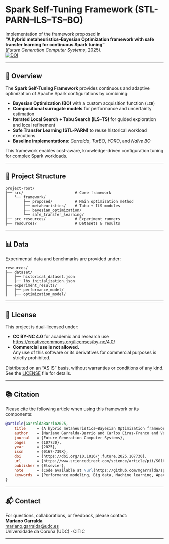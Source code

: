 # Spark Self-Tuning Framework (STL-PARN–ILS–TS–BO)

Implementation of the framework proposed in  
**“A hybrid metaheuristics–Bayesian Optimization framework with safe transfer learning for continuous Spark tuning”**  
(*Future Generation Computer Systems*, 2025).  
[![DOI](https://zenodo.org/badge/DOI/10.1016/j.future.2025.107730.svg)](https://doi.org/10.1016/j.future.2025.107730)

---

## 🧠 Overview

The **Spark Self-Tuning Framework** provides continuous and adaptive optimization of Apache Spark configurations by combining:

- **Bayesian Optimization (BO)** with a custom acquisition function (`LCB`)
- **Compositional surrogate models** for performance and uncertainty estimation
- **Iterated Local Search + Tabu Search (ILS–TS)** for guided exploration and local refinement
- **Safe Transfer Learning (STL-PARN)** to reuse historical workload executions
- **Baseline implementations**: *Garralda*, *TurBO*, *YORO*, and *Naïve BO*

This framework enables cost-aware, knowledge-driven configuration tuning for complex Spark workloads.

---

## 📁 Project Structure

```
project-root/
├── src/                       # Core framework
│   └── framework/
│       ├── proposed/          # Main optimization method
│       ├── metaheuristics/    # Tabu + ILS modules
│       ├── bayesian_optimization/
│       └── safe_transfer_learning/
├── src_resources/             # Experiment runners
├── resources/                 # Datasets & results
```

---

## 📊 Data

Experimental data and benchmarks are provided under:

```
resources/
├── dataset/
│   ├── historical_dataset.json
│   ├── lhs_initialization.json
├── experiment_results/
│   ├── performance_model/
│   ├── optimization_model/
```

---

## 📜 License

This project is dual-licensed under:

- **CC BY-NC 4.0** for academic and research use  
  <https://creativecommons.org/licenses/by-nc/4.0/>
- **Commercial use is not allowed.**  
  Any use of this software or its derivatives for commercial purposes is strictly prohibited.

Distributed on an “AS IS” basis, without warranties or conditions of any kind.  
See the [LICENSE](LICENSE) file for details.

---

## 📚 Citation

Please cite the following article when using this framework or its components:

```bibtex
@article{GarraldaBarrio2025,
    title     = {A hybrid metaheuristics–Bayesian Optimization framework with safe transfer learning for continuous Spark tuning},
    author    = {Mariano Garralda-Barrio and Carlos Eiras-Franco and Verónica Bolón-Canedo},
    journal   = {Future Generation Computer Systems},
    pages     = {107730},
    year      = {2025},
    issn      = {0167-739X},
    doi       = {https://doi.org/10.1016/j.future.2025.107730},
    url       = {https://www.sciencedirect.com/science/article/pii/S0167739X25000251},
    publisher = {Elsevier},
    note      = {Code available at \url{https://github.com/mgarralda/spark-self-tuning-framework}},
    keywords  = {Performance modeling, Big data, Machine learning, Apache Spark, Distributed computing}
}
```

---

## 📬 Contact

For questions, collaborations, or feedback, please contact:  
**Mariano Garralda**  
[mariano.garralda@udc.es](mailto:mariano.garralda@udc.es)  
Universidade da Coruña (UDC) · CITIC

---
